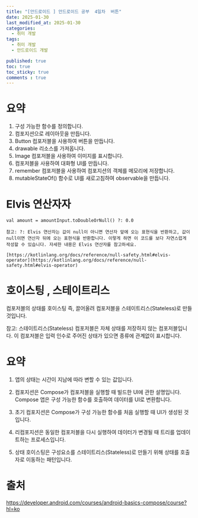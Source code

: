```yaml
---
title: "[안드로이드 ] 안드로이드 공부  4일차  버튼"
date: 2025-01-30
last_modified_at: 2025-01-30
categories:
  - 취미 개발
tags:
  - 취미 개발
  - 안드로이드 개발 

published: true
toc: true
toc_sticky: true
comments : true
---
```



# 요약
1. 구성 가능한 함수를 정의합니다.
2. 컴포지션으로 레이아웃을 만듭니다.
3. Button 컴포저블을 사용하여 버튼을 만듭니다.
4. drawable 리소스를 가져옵니다.
5. Image 컴포저블을 사용하여 이미지를 표시합니다.
6. 컴포저블을 사용하여 대화형 UI를 만듭니다.
7. remember 컴포저블을 사용하여 컴포지션의 객체를 메모리에 저장합니다.
8. mutableStateOf() 함수로 UI를 새로고침하여 observable을 만듭니다.


# Elvis 연산자자
```
val amount = amountInput.toDoubleOrNull() ?: 0.0

참고: ?: Elvis 연산자는 값이 null이 아니면 연산자 앞에 오는 표현식을 반환하고, 값이 null이면 연산자 뒤에 오는 표현식을 반환합니다. 이렇게 하면 이 코드를 보다 자연스럽게 작성할 수 있습니다. 자세한 내용은 Elvis 연산자를 참고하세요.

[https://kotlinlang.org/docs/reference/null-safety.html#elvis-operator](https://kotlinlang.org/docs/reference/null-safety.html#elvis-operator)
```

# 호이스팅 , 스테이트리스
컴포저블의 상태를 호이스팅 즉, 끌어올려 컴포저블을 스테이트리스(Stateless)로 만들 것입니다.

참고: 스테이트리스(Stateless) 컴포저블은 ​​자체 상태를 저장하지 않는 컴포저블입니다. 이 컴포저블은 입력 인수로 주어진 상태가 있으면 종류에 관계없이 표시합니다.



# 요약
1. 앱의 상태는 시간이 지남에 따라 변할 수 있는 값입니다.
2. 컴포지션은 Compose가 컴포저블을 실행할 때 빌드한 UI에 관한 설명입니다. Compose 앱은 구성 가능한 함수를 호출하여 데이터를 UI로 변환합니다.
3. 초기 컴포지션은 Compose가 구성 가능한 함수를 처음 실행할 때 UI가 생성된 것입니다.

4. 리컴포지션은 동일한 컴포저블을 다시 실행하여 데이터가 변경될 때 트리를 업데이트하는 프로세스입니다.
5. 상태 호이스팅은 구성요소를 스테이트리스(Stateless)로 만들기 위해 상태를 호출자로 이동하는 패턴입니다.
# 출처
https://developer.android.com/courses/android-basics-compose/course?hl=ko